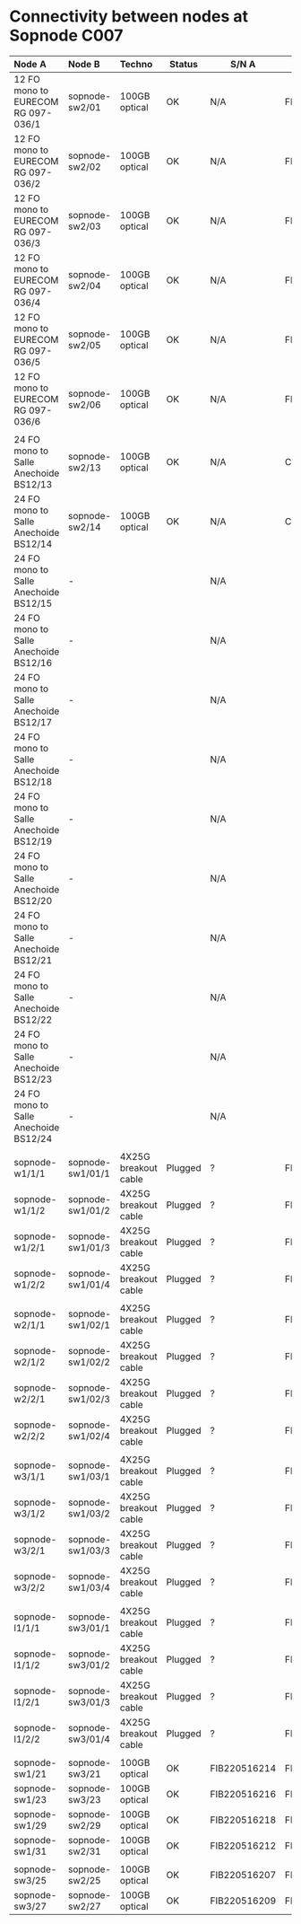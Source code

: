 # Connectivity between nodes at Sopnode C007

| Node A                                | Node B             | Techno               | Status  | S/N A        | S/N B
| :-------------------------------------|:-------------------|:---------------------|---------|--------------|--------------
| 12 FO mono to EURECOM RG 097-036/1    | sopnode-sw2/01     | 100GB optical        | OK      | N/A          | FIB220516203
| 12 FO mono to EURECOM RG 097-036/2    | sopnode-sw2/02     | 100GB optical        | OK      | N/A          | FIB220516201
| 12 FO mono to EURECOM RG 097-036/3    | sopnode-sw2/03     | 100GB optical        | OK      | N/A          | FIB220516206
| 12 FO mono to EURECOM RG 097-036/4    | sopnode-sw2/04     | 100GB optical        | OK      | N/A          | FIB220516205
| 12 FO mono to EURECOM RG 097-036/5    | sopnode-sw2/05     | 100GB optical        | OK      | N/A          | FIB220516202
| 12 FO mono to EURECOM RG 097-036/6    | sopnode-sw2/06     | 100GB optical        | OK      | N/A          | FIB220516204
|                                       |                    |                      |         |              |
| 24 FO mono to Salle Anechoide BS12/13 | sopnode-sw2/13     | 100GB optical        | OK      | N/A          | C1904163659
| 24 FO mono to Salle Anechoide BS12/14 | sopnode-sw2/14     | 100GB optical        | OK      | N/A          | C1904163659
| 24 FO mono to Salle Anechoide BS12/15 | -                  |                      |         | N/A          | 
| 24 FO mono to Salle Anechoide BS12/16 | -                  |                      |         | N/A          |
| 24 FO mono to Salle Anechoide BS12/17 | -                  |                      |         | N/A          |
| 24 FO mono to Salle Anechoide BS12/18 | -                  |                      |         | N/A          |
| 24 FO mono to Salle Anechoide BS12/19 | -                  |                      |         | N/A          |
| 24 FO mono to Salle Anechoide BS12/20 | -                  |                      |         | N/A          |
| 24 FO mono to Salle Anechoide BS12/21 | -                  |                      |         | N/A          |
| 24 FO mono to Salle Anechoide BS12/22 | -                  |                      |         | N/A          |
| 24 FO mono to Salle Anechoide BS12/23 | -                  |                      |         | N/A          |
| 24 FO mono to Salle Anechoide BS12/24 | -                  |                      |         | N/A          |
|                                       |                    |                      |         |              |
| sopnode-w1/1/1                        | sopnode-sw1/01/1   | 4X25G breakout cable | Plugged | ?            | FIB220517218
| sopnode-w1/1/2                        | sopnode-sw1/01/2   | 4X25G breakout cable | Plugged | ?            | FIB220517218
| sopnode-w1/2/1                        | sopnode-sw1/01/3   | 4X25G breakout cable | Plugged | ?            | FIB220517218
| sopnode-w1/2/2                        | sopnode-sw1/01/4   | 4X25G breakout cable | Plugged | ?            | FIB220517218
|                                       |                    |                      |         |              |
| sopnode-w2/1/1                        | sopnode-sw1/02/1   | 4X25G breakout cable | Plugged | ?            | FIB220517219
| sopnode-w2/1/2                        | sopnode-sw1/02/2   | 4X25G breakout cable | Plugged | ?            | FIB220517219
| sopnode-w2/2/1                        | sopnode-sw1/02/3   | 4X25G breakout cable | Plugged | ?            | FIB220517219
| sopnode-w2/2/2                        | sopnode-sw1/02/4   | 4X25G breakout cable | Plugged | ?            | FIB220517219
|                                       |                    |                      |         |              |
| sopnode-w3/1/1                        | sopnode-sw1/03/1   | 4X25G breakout cable | Plugged | ?            | FIB220517221
| sopnode-w3/1/2                        | sopnode-sw1/03/2   | 4X25G breakout cable | Plugged | ?            | FIB220517221
| sopnode-w3/2/1                        | sopnode-sw1/03/3   | 4X25G breakout cable | Plugged | ?            | FIB220517221
| sopnode-w3/2/2                        | sopnode-sw1/03/4   | 4X25G breakout cable | Plugged | ?            | FIB220517221
|                                       |                    |                      |         |              |
| sopnode-l1/1/1                        | sopnode-sw3/01/1   | 4X25G breakout cable | Plugged | ?            | FIB220517220
| sopnode-l1/1/2                        | sopnode-sw3/01/2   | 4X25G breakout cable | Plugged | ?            | FIB220517220
| sopnode-l1/2/1                        | sopnode-sw3/01/3   | 4X25G breakout cable | Plugged | ?            | FIB220517220
| sopnode-l1/2/2                        | sopnode-sw3/01/4   | 4X25G breakout cable | Plugged | ?            | FIB220517220
|                                       |                    |                      |         |              |
| sopnode-sw1/21                        | sopnode-sw3/21     | 100GB optical        | OK      | FIB220516214 | FIB220516213
| sopnode-sw1/23                        | sopnode-sw3/23     | 100GB optical        | OK      | FIB220516216 | FIB220516215
| sopnode-sw1/29                        | sopnode-sw2/29     | 100GB optical        | OK      | FIB220516218 | FIB220516217
| sopnode-sw1/31                        | sopnode-sw2/31     | 100GB optical        | OK      | FIB220516212 | FIB220516211
|                                       |                    |                      |         |              |
| sopnode-sw3/25                        | sopnode-sw2/25     | 100GB optical        | OK      | FIB220516207 | FIB220516208
| sopnode-sw3/27                        | sopnode-sw2/27     | 100GB optical        | OK      | FIB220516209 | FIB220516210
